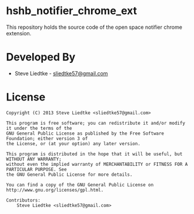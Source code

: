 hshb_notifier_chrome_ext
========================

This repository holds the source code of the open space notifier chrome extension.

Developed By
============

* Steve Liedtke - <sliedtke57@gmail.com>

License
=======

    Copyright (C) 2013 Steve Liedtke <sliedtke57@gmail.com>
 
	This program is free software; you can redistribute it and/or modify it under the terms of the 
	GNU General Public License as published by the Free Software Foundation; either version 3 of 
	the License, or (at your option) any later version.
	 
	This program is distributed in the hope that it will be useful, but WITHOUT ANY WARRANTY; 
	without even the implied warranty of MERCHANTABILITY or FITNESS FOR A PARTICULAR PURPOSE. See 
	the GNU General Public License for more details.

	You can find a copy of the GNU General Public License on http://www.gnu.org/licenses/gpl.html.

	Contributors:
		Steve Liedtke <sliedtke57@gmail.com>